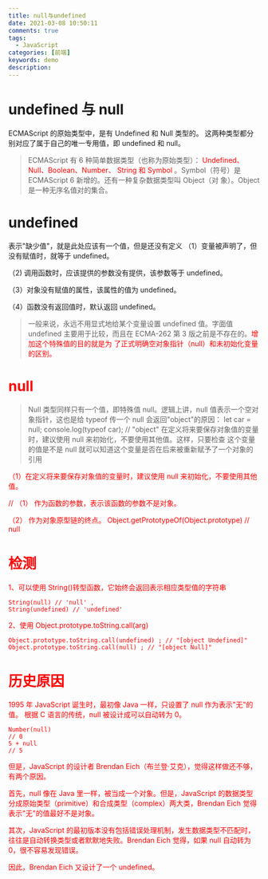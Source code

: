```yaml
---
title: null与undefined
date: 2021-03-08 10:50:11
comments: true
tags:
  - JavaScript
categories: [前端]
keywords: demo
description:
---
```


# undefined 与 null

ECMAScript 的原始类型中，是有 Undefined 和 Null 类型的。 这两种类型都分别对应了属于自己的唯一专用值，即 undefined 和 null。

> ECMAScript 有 6 种简单数据类型（也称为原始类型）：<font color='red'> Undefined、Null、Boolean、Number、
> String 和 Symbol </font>。Symbol（符号）是 ECMAScript 6 新增的。还有一种复杂数据类型叫 Object（对
> 象）。Object 是一种无序名值对的集合。

<!--more-->

# undefined

表示"缺少值"，就是此处应该有一个值，但是还没有定义
（1）变量被声明了，但没有赋值时，就等于 undefined。

（2) 调用函数时，应该提供的参数没有提供，该参数等于 undefined。

（3）对象没有赋值的属性，该属性的值为 undefined。

（4）函数没有返回值时，默认返回 undefined。

> 一般来说，永远不用显式地给某个变量设置 undefined 值。字面值 undefined
> 主要用于比较，而且在 ECMA-262 第 3 版之前是不存在的。<font color='red'>增加这个特殊值的目的就是为
> 了正式明确空对象指针（null）和未初始化变量的区别<font>。

# null

> Null 类型同样只有一个值，即特殊值 null。逻辑上讲，null 值表示一个空对象指针，这也是给
> typeof 传一个 null 会返回"object"的原因：
> let car = null;
> console.log(typeof car); // "object"
> 在定义将来要保存对象值的变量时，建议使用 null 来初始化，不要使用其他值。这样，只要检查
> 这个变量的值是不是 null 就可以知道这个变量是否在后来被重新赋予了一个对象的引用

（1）在定义将来要保存对象值的变量时，建议使用 null 来初始化，不要使用其他值。

// （1） 作为函数的参数，表示该函数的参数不是对象。

（2） 作为对象原型链的终点。
Object.getPrototypeOf(Object.prototype)
// null

# 检测

1、可以使用 String()转型函数，它始终会返回表示相应类型值的字符串

```
String(null) // 'null' ,
String(undefined) // 'undefined'
```

2、使用 Object.prototype.toString.call(arg)

```
Object.prototype.toString.call(undefined) ; // "[object Undefined]"
Object.prototype.toString.call(null) ; // "[object Null]"
```

# 历史原因

1995 年 JavaScript 诞生时，最初像 Java 一样，只设置了 null 作为表示"无"的值。
根据 C 语言的传统，null 被设计成可以自动转为 0。

```
Number(null)
// 0
5 + null
// 5
```

但是，JavaScript 的设计者 Brendan Eich（布兰登·艾克），觉得这样做还不够，有两个原因。

首先，null 像在 Java 里一样，被当成一个对象。但是，JavaScript 的数据类型分成原始类型（primitive）和合成类型（complex）两大类，Brendan Eich 觉得表示"无"的值最好不是对象。

其次，JavaScript 的最初版本没有包括错误处理机制，发生数据类型不匹配时，往往是自动转换类型或者默默地失败。Brendan Eich 觉得，如果 null 自动转为 0，很不容易发现错误。

因此，Brendan Eich 又设计了一个 undefined。
